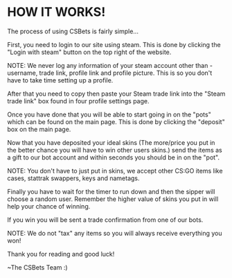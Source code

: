 # HOW IT WORKS!

The process of using CSBets is fairly simple...

First, you need to login to our site using steam. This is done by clicking the "Login with steam" button on the top right of the website.

NOTE: We never log any information of your steam account other than - username, trade link, profile link and profile picture. This is so you don't have to take time setting up a profile.

After that you need to copy then paste your Steam trade link into the "Steam trade link" box found in four profile settings page.

Once you have done that you will be able to start going in on the "pots" which can be found on the main page. This is done by clicking the "deposit" box on the main page.

Now that you have deposited your ideal skins (The more/price you put in the better chance you will have to win other users skins.) send the items as a gift to our bot account and within seconds you should be in on the "pot".

NOTE: You don't have to just put in skins, we accept other CS:GO items like cases, stattrak swappers, keys and nametags.

Finally you have to wait for the timer to run down and then the sipper will choose a random user. Remember the higher value of skins you put in will help your chance of winning.

If you win you will be sent a trade confirmation from one of our bots. 

NOTE: We do not "tax" any items so you will always receive everything you won! 

Thank you for reading and good luck!

 ~The CSBets Team :)
